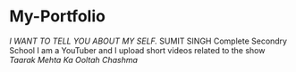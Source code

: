 # My-Portfolio
*I WANT TO TELL YOU ABOUT MY SELF.*
<NAME> SUMIT SINGH
<Education> Complete Secondry School
<Skill> I am a YouTuber and I upload short videos related to the show *Taarak Mehta Ka Ooltah Chashma*
